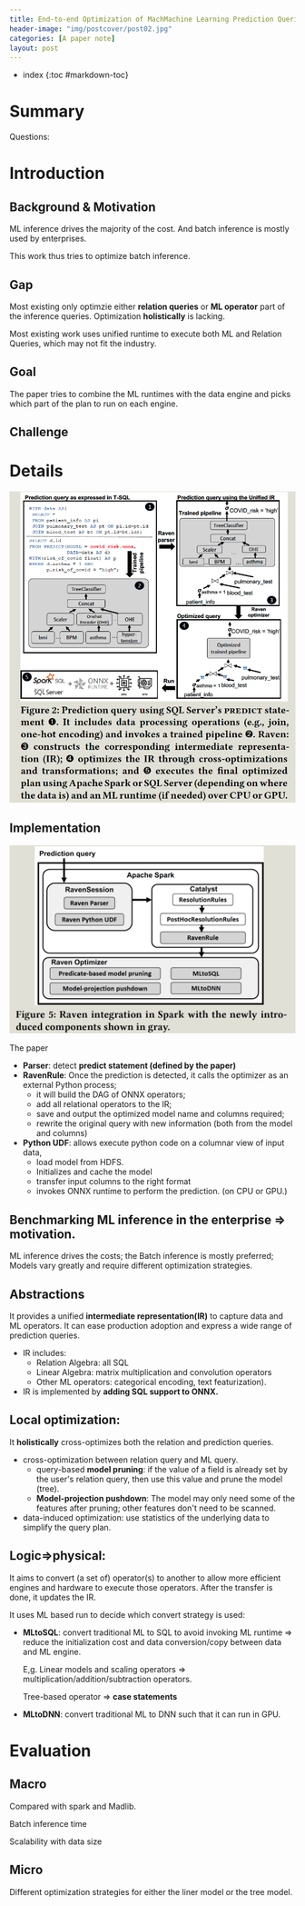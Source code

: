 ```yaml
---
title: End-to-end Optimization of MachMachine Learning Prediction Queries
header-image: "img/postcover/post02.jpg"
categories: [A paper note]
layout: post
---
```

- index
{:toc #markdown-toc}

# Summary
Questions:  



# Introduction

## Background & Motivation

ML inference drives the majority of the cost. And batch inference is mostly used by enterprises.

This work thus tries to optimize batch inference.

## Gap

Most existing only optimzie either **relation queries** or **ML operator** part of the inference queries. Optimization **holistically** is lacking.

Most existing work uses unified runtime to execute both ML and Relation Queries, which may not fit the industry.

## Goal

The paper tries to combine the ML runtimes with the data engine and picks which part of the plan to run on each engine.

## Challenge

# Details

![image-20230228135158859](../../img/a_img_store/image-20230228135158859.png)

## Implementation
![image-20230228142512620](../../img/a_img_store/image-20230228142512620.png)

The paper 

- **Parser**: detect **predict statement (defined by the paper)**
- **RavenRule**: Once the prediction is detected, it calls the optimizer as an external Python process; 
  - it will build the DAG of ONNX operators; 
  - add all relational operators to the IR;
  - save and output the optimized model name and columns required; 
  - rewrite the original query with new information (both from the model and columns)
- **Python UDF**: allows execute python code on a columnar view of input data,
  - load model from HDFS.
  - Initializes and cache the model
  - transfer input columns to the right format
  - invokes ONNX runtime to perform the prediction. (on CPU or GPU.)

## Benchmarking ML inference in the enterprise => motivation.

ML inference drives the costs; the Batch inference is mostly preferred; Models vary greatly and require different optimization strategies.

## Abstractions

It provides a unified **intermediate representation(IR)** to capture data and ML operators. It can ease production adoption and express a wide range of prediction queries.

- IR includes:
  - Relation Algebra: all SQL
  - Linear Algebra: matrix multiplication and convolution operators
  - Other ML operators: categorical encoding, text featurization).
- IR is implemented by **adding SQL support to ONNX.**

## Local optimization: 

It **holistically** cross-optimizes both the relation and prediction queries.

- cross-optimization between relation query and ML query.
  - query-based **model pruning**: if the value of a field is already set by the user's relation query, then use this value and prune the model (tree).
  - **Model-projection pushdown**: The model may only need some of the features after pruning; other features don't need to be scanned.
- data-induced optimization: use statistics of the underlying data to simplify the query plan.

## Logic=>physical: 

It aims to convert (a set of) operator(s) to another to allow more efficient engines and hardware to execute those operators. After the transfer is done, it updates the IR.

It uses ML based run to decide which convert strategy is used:

- **MLtoSQL**: convert traditional ML to SQL to avoid invoking ML runtime => reduce the initialization cost and data conversion/copy between data and ML engine.

  E,g. Linear models and scaling operators => multiplication/addition/subtraction operators.

  Tree-based operator => **case statements**

- **MLtoDNN**: convert traditional ML to DNN such that it can run in GPU.

# Evaluation

## Macro

Compared with spark and Madlib.

Batch inference time

Scalability with data size

## Micro

Different optimization strategies for either the liner model or the tree model.





